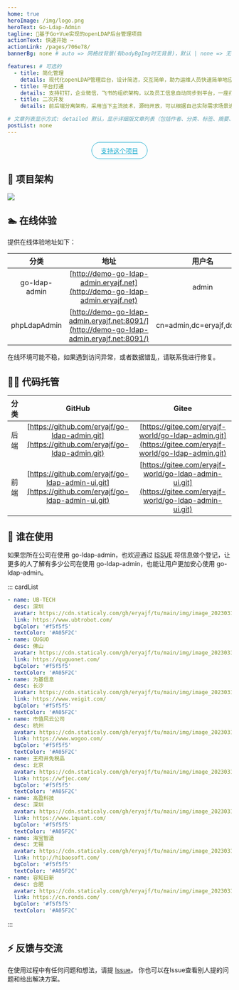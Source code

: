 ```yaml
---
home: true
heroImage: /img/logo.png
heroText: Go-Ldap-Admin
tagline: 🚀基于Go+Vue实现的openLDAP后台管理项目
actionText: 快速开始 →
actionLink: /pages/706e78/
bannerBg: none # auto => 网格纹背景(有bodyBgImg时无背景)，默认 | none => 无 | '大图地址' | background: 自定义背景样式       提示：如发现文本颜色不适应你的背景时可以到palette.styl修改$bannerTextColor变量

features: # 可选的
  - title: 简化管理
    details: 现代化openLDAP管理后台，设计简洁，交互简单，助力运维人员快速简单地应用并管理openLDAP
  - title: 平台打通
    details: 支持钉钉，企业微信，飞书的组织架构，以及员工信息自动同步到平台，一座打通IM与常见支持ldap认证的应用的桥梁
  - title: 二次开发
    details: 前后端分离架构，采用当下主流技术，源码开放，可以根据自己实际需求场景进行二次定制开发

# 文章列表显示方式: detailed 默认，显示详细版文章列表（包括作者、分类、标签、摘要、分页等）| simple => 显示简约版文章列表（仅标题和日期）| none 不显示文章列表
postList: none
---
```

<p align="center">
  <a class="become-sponsor" href="/pages/2b6725/">支持这个项目</a>
</p>

<style>
.become-sponsor{
  padding: 8px 20px;
  display: inline-block;
  color: #11a8cd;
  border-radius: 30px;
  box-sizing: border-box;
  border: 1px solid #11a8cd;
}
</style>

## 🧐 项目架构

![](/img/architecture.png)

## 🏊 在线体验

提供在线体验地址如下：

|     分类      |                             地址                             |          用户名           | 密码   |
| :-----------: | :----------------------------------------------------------: | :-----------------------: | ------ |
| go-ldap-admin | [http://demo-go-ldap-admin.eryajf.net](http://demo-go-ldap-admin.eryajf.net) |           admin           | 123456 |
| phpLdapAdmin  | [http://demo-go-ldap-admin.eryajf.net:8091/](http://demo-go-ldap-admin.eryajf.net:8091/) | cn=admin,dc=eryajf,dc=net | 123456 |

在线环境可能不稳，如果遇到访问异常，或者数据错乱，请联系我进行修复。

## 👨‍💻 代码托管


| 分类 |                        GitHub                        |                        Gitee                        |
| :--: | :--------------------------------------------------: | :-------------------------------------------------: |
| 后端 |  [https://github.com/eryajf/go-ldap-admin.git](https://github.com/eryajf/go-ldap-admin.git)   |  [https://gitee.com/eryajf-world/go-ldap-admin.git](https://gitee.com/eryajf-world/go-ldap-admin.git)   |
| 前端 | [https://github.com/eryajf/go-ldap-admin-ui.git](https://github.com/eryajf/go-ldap-admin-ui.git) | [https://gitee.com/eryajf-world/go-ldap-admin-ui.git](https://gitee.com/eryajf-world/go-ldap-admin-ui.git) |

## 🥳 谁在使用

如果您所在公司在使用 go-ldap-admin，也欢迎通过 [ISSUE](https://github.com/eryajf/go-ldap-admin/issues/18) 将信息做个登记，让更多的人了解有多少公司在使用 go-ldap-admin，也能让用户更加安心使用 go-ldap-admin。

::: cardList
```yaml
- name: UB-TECH
  desc: 深圳
  avatar: https://cdn.staticaly.com/gh/eryajf/tu/main/img/image_20230318_194422.jpg
  link: https://www.ubtrobot.com/
  bgColor: '#f5f5f5'
  textColor: '#A05F2C'
- name: QUGUO
  desc: 佛山
  avatar: https://cdn.staticaly.com/gh/eryajf/tu/main/img/image_20230318_195529.jpg
  link: https://quguonet.com/
  bgColor: '#f5f5f5'
  textColor: '#A05F2C'
- name: 为基信息
  desc: 长沙
  avatar: https://cdn.staticaly.com/gh/eryajf/tu/main/img/image_20230318_195958.png
  link: https://www.veigit.com/
  bgColor: '#f5f5f5'
  textColor: '#A05F2C'
- name: 市值风云公司
  desc: 杭州
  avatar: https://cdn.staticaly.com/gh/eryajf/tu/main/img/image_20230318_202602.jpg
  link: https://www.wogoo.com/
  bgColor: '#f5f5f5'
  textColor: '#A05F2C'
- name: 王府井免税品
  desc: 北京
  avatar: https://cdn.staticaly.com/gh/eryajf/tu/main/img/image_20230318_203114.png
  link: https://wfjec.com/
  bgColor: '#f5f5f5'
  textColor: '#A05F2C'
- name: 高盈科技
  desc: 深圳
  avatar: https://cdn.staticaly.com/gh/eryajf/tu/main/img/image_20230318_203238.png
  link: https://www.1quant.com/
  bgColor: '#f5f5f5'
  textColor: '#A05F2C'
- name: 海宝智造
  desc: 无锡
  avatar: https://cdn.staticaly.com/gh/eryajf/tu/main/img/image_20230318_204117.png
  link: http://hibaosoft.com/
  bgColor: '#f5f5f5'
  textColor: '#A05F2C'
- name: 容知日新
  desc: 合肥
  avatar: https://cdn.staticaly.com/gh/eryajf/tu/main/img/image_20230318_203831.png
  link: https://cn.ronds.com/
  bgColor: '#f5f5f5'
  textColor: '#A05F2C'
```
:::

## ⚡ 反馈与交流

在使用过程中有任何问题和想法，请提 [Issue](https://github.com/eryajf/go-ldap-admin/issues)。
你也可以在Issue查看别人提的问题和给出解决方案。

